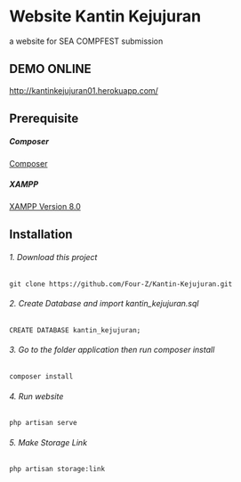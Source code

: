 # Website Kantin Kejujuran
a website for SEA COMPFEST submission

## DEMO ONLINE

http://kantinkejujuran01.herokuapp.com/

## Prerequisite

##### Composer
[Composer](https://getcomposer.org/)
##### XAMPP 
[XAMPP Version 8.0](https://www.apachefriends.org/download.html)
 
## Installation

###### 1. Download this project
```
git clone https://github.com/Four-Z/Kantin-Kejujuran.git
```

###### 2. Create Database and import kantin_kejujuran.sql
```
CREATE DATABASE kantin_kejujuran;
```

###### 3. Go to the folder application then run composer install
```
composer install
```

###### 4. Run website
```
php artisan serve
```

###### 5. Make Storage Link
```
php artisan storage:link
```

